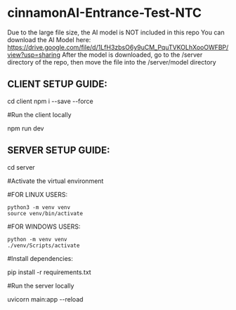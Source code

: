 # cinnamonAI-Entrance-Test-NTC

Due to the large file size, the AI model is NOT included in this repo
You can download the AI Model here: https://drive.google.com/file/d/1LfH3zbsO6y9uCM_PquTVKOLhXooOWFBP/view?usp=sharing
After the model is downloaded, go to the /server directory of the repo, then move the file into the /server/model directory

## CLIENT SETUP GUIDE:

cd client
npm i --save --force

#Run the client locally

npm run dev

## SERVER SETUP GUIDE:

cd server

#Activate the virtual environment

#FOR LINUX USERS:

    python3 -m venv venv
    source venv/bin/activate

#FOR WINDOWS USERS:

    python -m venv venv
    ./venv/Scripts/activate

#Install dependencies:

pip install -r requirements.txt

#Run the server locally

uvicorn main:app --reload
